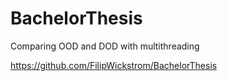 # BachelorThesis
Comparing OOD and DOD with multithreading

https://github.com/FilipWickstrom/BachelorThesis
